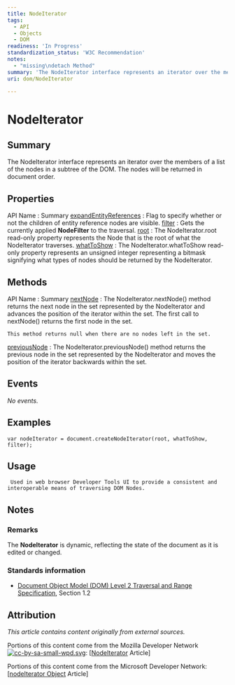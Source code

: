 ```yaml
---
title: NodeIterator
tags:
  - API
  - Objects
  - DOM
readiness: 'In Progress'
standardization_status: 'W3C Recommendation'
notes:
  - "missing\ndetach Method"
summary: 'The NodeIterator interface represents an iterator over the members of a list of the nodes in a subtree of the DOM. The nodes will be returned in document order.'
uri: dom/NodeIterator

---
```

# NodeIterator

## Summary

The NodeIterator interface represents an iterator over the members of a list of the nodes in a subtree of the DOM. The nodes will be returned in document order.

## Properties

API Name
:   Summary
[expandEntityReferences](/dom/NodeIterator/expandEntityReferences)
:   Flag to specify whether or not the children of entity reference nodes are visible.
[filter](/dom/NodeIterator/filter)
:   Gets the currently applied **NodeFilter** to the traversal.
[root](/dom/NodeIterator/root)
:   The NodeIterator.root read-only property represents the Node that is the root of what the NodeIterator traverses.
[whatToShow](/dom/NodeIterator/whatToShow)
:   The NodeIterator.whatToShow read-only property represents an unsigned integer representing a bitmask signifying what types of nodes should be returned by the NodeIterator.

## Methods

API Name
:   Summary
[nextNode](/dom/NodeIterator/nextNode)
:   The NodeIterator.nextNode() method returns the next node in the set represented by the NodeIterator and advances the position of the iterator within the set. The first call to nextNode() returns the first node in the set.

    This method returns null when there are no nodes left in the set.

[previousNode](/dom/NodeIterator/previousNode)
:   The NodeIterator.previousNode() method returns the previous node in the set represented by the NodeIterator and moves the position of the iterator backwards within the set.

## Events

*No events.*

## Examples

``` {.js}
var nodeIterator = document.createNodeIterator(root, whatToShow, filter);
```

## Usage

     Used in web browser Developer Tools UI to provide a consistent and interoperable means of traversing DOM Nodes.

## Notes

### Remarks

The **NodeIterator** is dynamic, reflecting the state of the document as it is edited or changed.

### Standards information

-   [Document Object Model (DOM) Level 2 Traversal and Range Specification](http://go.microsoft.com/fwlink/p/?linkid=182712), Section 1.2

## Attribution

*This article contains content originally from external sources.*

Portions of this content come from the Mozilla Developer Network [![cc-by-sa-small-wpd.svg](//static.webplatformstaging.org/w/thumb/8/8c/cc-by-sa-small-wpd.svg/120px-cc-by-sa-small-wpd.svg.png)](http://creativecommons.org/licenses/by-sa/3.0/us/): [[NodeIterator](https://developer.mozilla.org/en-US/docs/Web/API/NodeIterator) Article]

Portions of this content come from the Microsoft Developer Network: [[nodeIterator Object](http://msdn.microsoft.com/en-us/library/ie/ff974357(v=vs.85).aspx) Article]

